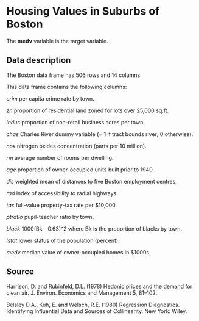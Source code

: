 # Housing Values in Suburbs of Boston

The **medv** variable is the target variable.

## Data description
The Boston data frame has 506 rows and 14 columns.

This data frame contains the following columns:

*crim*
per capita crime rate by town.

*zn*
proportion of residential land zoned for lots over 25,000 sq.ft.

*indus*
proportion of non-retail business acres per town.

*chas*
Charles River dummy variable (= 1 if tract bounds river; 0 otherwise).

*nox*
nitrogen oxides concentration (parts per 10 million).

*rm*
average number of rooms per dwelling.

*age*
proportion of owner-occupied units built prior to 1940.

*dis*
weighted mean of distances to five Boston employment centres.

*rad*
index of accessibility to radial highways.

*tax*
full-value property-tax rate per $10,000.

*ptratio*
pupil-teacher ratio by town.

*black*
1000(Bk - 0.63)^2 where Bk is the proportion of blacks by town.

*lstat*
lower status of the population (percent).

*medv*
median value of owner-occupied homes in $1000s.

## Source
Harrison, D. and Rubinfeld, D.L. (1978) Hedonic prices and the demand for clean air. J. Environ. Economics and Management 5, 81–102.

Belsley D.A., Kuh, E. and Welsch, R.E. (1980) Regression Diagnostics. Identifying Influential Data and Sources of Collinearity. New York: Wiley.
